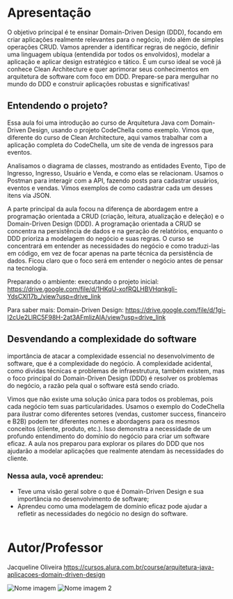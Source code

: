 # Apresentação

O objetivo principal é te ensinar Domain-Driven Design (DDD), 
focando em criar aplicações realmente relevantes para o negócio, 
indo além de simples operações CRUD.
Vamos aprender a identificar regras de negócio, definir uma linguagem ubíqua (entendida por todos os envolvidos),
modelar a aplicação e aplicar design estratégico e tático.
É um curso ideal se você já conhece Clean Architecture e quer aprimorar seus conhecimentos em arquitetura de software com foco em DDD. 
Prepare-se para mergulhar no mundo do DDD e construir aplicações robustas e significativas!

## Entendendo o projeto?

Essa aula foi uma introdução ao curso de Arquitetura Java com Domain-Driven Design, usando o projeto CodeChella como exemplo. Vimos que, diferente do curso de Clean Architecture, aqui vamos trabalhar com a aplicação completa do CodeChella, um site de venda de ingressos para eventos.

Analisamos o diagrama de classes, mostrando as entidades Evento, Tipo de Ingresso, Ingresso, Usuário e Venda, e como elas se relacionam. Usamos o Postman para interagir com a API, fazendo posts para cadastrar usuários, eventos e vendas. Vimos exemplos de como cadastrar cada um desses itens via JSON.

A parte principal da aula focou na diferença de abordagem entre a programação orientada a CRUD (criação, leitura, atualização e deleção) e o Domain-Driven Design (DDD). A programação orientada a CRUD se concentra na persistência de dados e na geração de relatórios, enquanto o DDD prioriza a modelagem do negócio e suas regras. O curso se concentrará em entender as necessidades do negócio e como traduzi-las em código, em vez de focar apenas na parte técnica da persistência de dados. Ficou claro que o foco será em entender o negócio antes de pensar na tecnologia.

Preparando o ambiente: executando o projeto inicial: https://drive.google.com/file/d/1HKqU-xofRQLHBVHqnkgli-YdsCXl17b_/view?usp=drive_link

Para saber mais: Domain-Driven Design: https://drive.google.com/file/d/1gi-I2cUe2LlRC5F98H-2at3AFmlizAlA/view?usp=drive_link

## Desvendando a complexidade do software

importância de atacar a complexidade essencial no desenvolvimento de software, que é a complexidade do negócio. A complexidade acidental, como dívidas técnicas e problemas de infraestrutura, também existem, mas o foco principal do Domain-Driven Design (DDD) é resolver os problemas do negócio, a razão pela qual o software está sendo criado.

Vimos que não existe uma solução única para todos os problemas, pois cada negócio tem suas particularidades. 
Usamos o exemplo do CodeChella para ilustrar como diferentes setores (vendas, customer success, financeiro e B2B) podem ter diferentes nomes e abordagens para os mesmos conceitos (cliente, produto, etc.). 
Isso demonstra a necessidade de um profundo entendimento do domínio do negócio para criar um software eficaz. 
A aula nos preparou para explorar os pilares do DDD que nos ajudarão a modelar aplicações que realmente atendam às necessidades do cliente.


### Nessa aula, você aprendeu:

- Teve uma visão geral sobre o que é Domain-Driven Design e sua importância no desenvolvimento de software;
- Aprendeu como uma modelagem de domínio eficaz pode ajudar a refletir as necessidades do negócio no design do software.


```bash

```


# Autor/Professor

Jacqueline Oliveira
https://cursos.alura.com.br/course/arquitetura-java-aplicacoes-domain-driven-design


![Nome imagem](link) ![Nome imagem 2](link)


